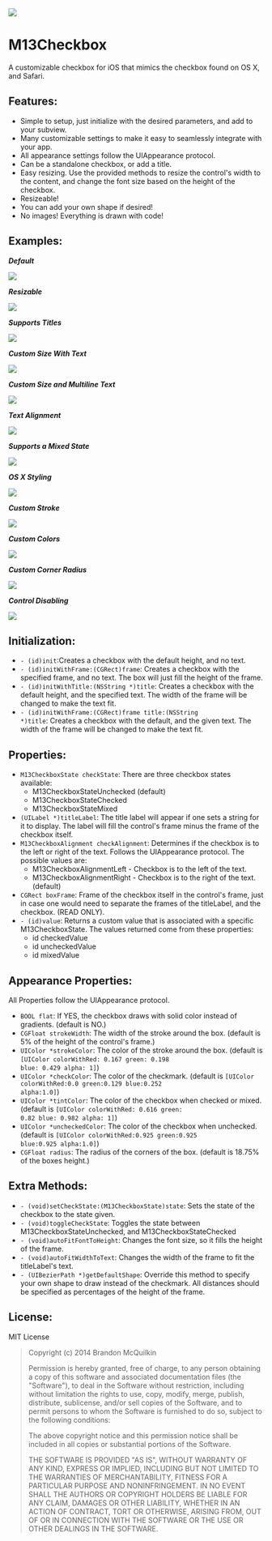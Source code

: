 <img src="https://raw.github.com/Marxon13/M13Checkbox/master/ReadmeResources/M13CheckboxBanner.png">

M13Checkbox
============

A customizable checkbox for iOS that mimics the checkbox found on OS X, and Safari.

Features:
----------
* Simple to setup, just initialize with the desired parameters, and add to your subview.
* Many customizable settings to make it easy to seamlessly integrate with your app.
* All appearance settings follow the UIAppearance protocol.
* Can be a standalone checkbox, or add a title.
* Easy resizing. Use the provided methods to resize the control's width to the content, and change the font size based on the height of the checkbox.
* Resizeable!
* You can add your own shape if desired!
* No images! Everything is drawn with code!

Examples:
----------

***Default***

<img src="https://raw.github.com/Marxon13/M13Checkbox/master/ReadmeResources/DefaultCheck.png">

***Resizable***

<img src="https://raw.github.com/Marxon13/M13Checkbox/master/ReadmeResources/ResizeableCheck.png">

***Supports Titles***

<img src="https://raw.github.com/Marxon13/M13Checkbox/master/ReadmeResources/AddTitleCheck.png">

***Custom Size With Text***

<img src="https://raw.github.com/Marxon13/M13Checkbox/master/ReadmeResources/CustomHeightCheck.png">

***Custom Size and Multiline Text***

<img src="https://raw.github.com/Marxon13/M13Checkbox/master/ReadmeResources/CustomFrameAndText.png">

***Text Alignment***

<img src="https://raw.github.com/Marxon13/M13Checkbox/master/ReadmeResources/AlignmentCheck.png">

***Supports a Mixed State***

<img src="https://raw.github.com/Marxon13/M13Checkbox/master/ReadmeResources/MixedStateCheck.png">

***OS X Styling***

<img src="https://raw.github.com/Marxon13/M13Checkbox/master/ReadmeResources/OSXCheck.png">

***Custom Stroke***

<img src="https://raw.github.com/Marxon13/M13Checkbox/master/ReadmeResources/CustomStrokeCheck.png">

***Custom Colors***

<img src="https://raw.github.com/Marxon13/M13Checkbox/master/ReadmeResources/CustomColorsCheck.png">

***Custom Corner Radius***

<img src="https://raw.github.com/Marxon13/M13Checkbox/master/ReadmeResources/CustomRadiusCheck.png">

***Control Disabling***

<img src="https://raw.github.com/Marxon13/M13Checkbox/master/ReadmeResources/DisabledCheck.png">

Initialization:
----------
* <code>- (id)init</code>:Creates a checkbox with the default height, and no text.
* <code>- (id)initWithFrame:(CGRect)frame</code>: Creates a checkbox with the specified frame, and no text. The box will just fill the height of the frame.
* <code>- (id)initWithTitle:(NSString *)title</code>: Creates a checkbox with the default height, and the specified text. The width of the frame will be changed to make the text fit.
* <code>- (id)initWithFrame:(CGRect)frame title:(NSString *)title</code>: Creates a checkbox with the default, and the given text. The width of the frame will be changed to make the text fit.

Properties:
-----------
* <code>M13CheckboxState checkState</code>: There are three checkbox states available:
    * M13CheckboxStateUnchecked (default)
    * M13CheckboxStateChecked
    * M13CheckboxStateMixed
* <code>(UILabel *)titleLabel</code>: The title label will appear if one sets a string for it to display. The label will fill the control's frame minus the frame of the checkbox itself.
* <code>M13CheckboxAlignment checkAlignment</code>: Determines if the checkbox is to the left or right of the text. Follows the UIAppearance protocol. The possible values are:
    * M13CheckboxAlignmentLeft - Checkbox is to the left of the text.
    * M13CheckboxAlignmentRight - Checkbox is to the right of the text. (default)
* <code>CGRect boxFrame</code>: Frame of the checkbox itself in the control's frame, just in case one would need to separate the frames of the titleLabel, and the checkbox. (READ ONLY).
* <code>- (id)value</code>: Returns a custom value that is associated with a specific M13CheckboxState. The values returned come from these properties:
    * id checkedValue
    * id uncheckedValue
    * id mixedValue

Appearance Properties:
-----------------------
All Properties follow the UIAppearance protocol.

* <code>BOOL flat</code>: If YES, the checkbox draws with solid color instead of gradients. (default is NO.)
* <code>CGFloat strokeWidth</code>: The width of the stroke around the box. (default is 5% of the height of the control's frame.)
* <code>UIColor *strokeColor</code>: The color of the stroke around the box. (default is <code>[UIColor colorWithRed: 0.167 green: 0.198 blue: 0.429 alpha: 1]</code>)
* <code>UIColor *checkColor</code>: The color of the checkmark. (default is <code>[UIColor colorWithRed:0.0 green:0.129 blue:0.252 alpha:1.0]</code>)
* <code>UIColor *tintColor</code>: The color of the checkbox when checked or mixed. (default is <code>[UIColor colorWithRed: 0.616 green: 0.82 blue: 0.982 alpha: 1]</code>)
* <code>UIColor *uncheckedColor</code>: The color of the checkbox when unchecked. (default is <code>[UIColor colorWithRed:0.925 green:0.925 blue:0.925 alpha:1.0]</code>)
* <code>CGFloat radius</code>: The radius of the corners of the box. (default is 18.75% of the boxes height.)

Extra Methods:
-------------
* <code>- (void)setCheckState:(M13CheckboxState)state</code>: Sets the state of the checkbox to the state given.
* <code>- (void)toggleCheckState</code>: Toggles the state between M13CheckboxStateUnchecked, and M13CheckboxStateChecked
* <code>- (void)autoFitFontToHeight</code>: Changes the font size, so it fills the height of the frame.
* <code>- (void)autoFitWidthToText</code>: Changes the width of the frame to fit the titleLabel's text.
* <code>- (UIBezierPath *)getDefaultShape</code>: Override this method to specify your own shape to draw instead of the checkmark. All distances should be specified as percentages of the height of the frame.

License:
--------
MIT License

> Copyright (c) 2014 Brandon McQuilkin
> 
> Permission is hereby granted, free of charge, to any person obtaining 
>a copy of this software and associated documentation files (the  
>"Software"), to deal in the Software without restriction, including 
>without limitation the rights to use, copy, modify, merge, publish, 
>distribute, sublicense, and/or sell copies of the Software, and to 
>permit persons to whom the Software is furnished to do so, subject to  
>the following conditions:
> 
> The above copyright notice and this permission notice shall be 
>included in all copies or substantial portions of the Software.
> 
> THE SOFTWARE IS PROVIDED "AS IS", WITHOUT WARRANTY OF ANY KIND, 
>EXPRESS OR IMPLIED, INCLUDING BUT NOT LIMITED TO THE WARRANTIES OF 
>MERCHANTABILITY, FITNESS FOR A PARTICULAR PURPOSE AND NONINFRINGEMENT. 
>IN NO EVENT SHALL THE AUTHORS OR COPYRIGHT HOLDERS BE LIABLE FOR ANY 
>CLAIM, DAMAGES OR OTHER LIABILITY, WHETHER IN AN ACTION OF CONTRACT, 
>TORT OR OTHERWISE, ARISING FROM, OUT OF OR IN CONNECTION WITH THE 
>SOFTWARE OR THE USE OR OTHER DEALINGS IN THE SOFTWARE.


 
